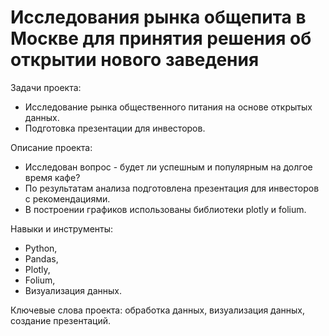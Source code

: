 #  Исследования рынка общепита в Москве для принятия решения об открытии нового заведения

Задачи проекта:
- Исследование рынка общественного питания на основе открытых данных. 
- Подготовка презентации для инвесторов.

Описание проекта:
- Исследован вопрос - будет ли успешным и популярным на долгое время кафе? 
- По результатам анализа подготовлена презентация для инвесторов с рекомендациями.
- В построении графиков использованы библиотеки plotly и folium.

Навыки и инструменты:
- Python,
- Pandas,
- Plotly,
- Folium,
- Визуализация данных.

Ключевые слова проекта: обработка данных, визуализация данных, создание презентаций.
